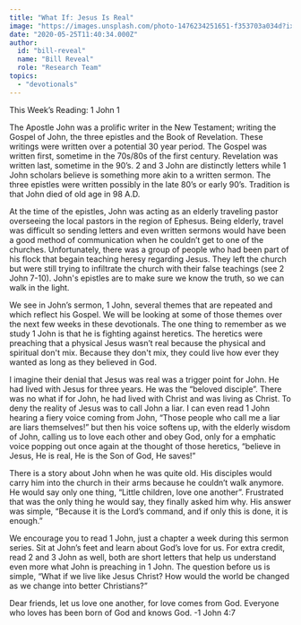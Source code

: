 ```yaml
---
title: "What If: Jesus Is Real"
image: "https://images.unsplash.com/photo-1476234251651-f353703a034d?ixlib=rb-1.2.1&q=85&fm=jpg&crop=entropy&cs=srgb&ixid=eyJhcHBfaWQiOjk2NjF9"
date: "2020-05-25T11:40:34.000Z"
author:
  id: "bill-reveal"
  name: "Bill Reveal"
  role: "Research Team"
topics:
  - "devotionals"
---
```

This Week’s Reading: 1 John 1

The Apostle John was a prolific writer in the New Testament; writing the Gospel of John, the three epistles and the Book of Revelation. These writings were written over a potential 30 year period. The Gospel was written first, sometime in the 70s/80s of the first century. Revelation was written last, sometime in the 90’s. 2 and 3 John are distinctly letters while 1 John scholars believe is something more akin to a written sermon. The three epistles were written possibly in the late 80’s or early 90’s. Tradition is that John died of old age in 98 A.D.

At the time of the epistles, John was acting as an elderly traveling pastor overseeing the local pastors in the region of Ephesus. Being elderly, travel was difficult so sending letters and even written sermons would have been a good method of communication when he couldn’t get to one of the churches. Unfortunately, there was a group of people who had been part of his flock that begain teaching heresy regarding Jesus. They left the church but were still trying to infiltrate the church with their false teachings (see 2 John 7-10). John's epistles are to make sure we know the truth, so we can walk in the light.

We see in John’s sermon, 1 John, several themes that are repeated and which reflect his Gospel. We will be looking at some of those themes over the next few weeks in these devotionals. The one thing to remember as we study 1 John is that he is fighting against heretics. The heretics were preaching that a physical Jesus wasn’t real because the physical and spiritual don't mix. Because they don't mix, they could live how ever they wanted as long as they believed in God.

I imagine their denial that Jesus was real was a trigger point for John. He had lived with Jesus for three years. He was the “beloved disciple”. There was no what if for John, he had lived with Christ and was living as Christ. To deny the reality of Jesus was to call John a liar. I can even read 1 John hearing a fiery voice coming from John, “Those people who call me a liar are liars themselves!” but then his voice softens up, with the elderly wisdom of John, calling us to love each other and obey God, only for a emphatic voice popping out once again at the thought of those heretics, “believe in Jesus, He is real, He is the Son of God, He saves!”

There is a story about John when he was quite old. His disciples would carry him into the church in their arms because he couldn’t walk anymore. He would say only one thing, “Little children, love one another”. Frustrated that was the only thing he would say, they finally asked him why. His answer was simple, “Because it is the Lord’s command, and if only this is done, it is enough.”

We encourage you to read 1 John, just a chapter a week during this sermon series. Sit at John’s feet and learn about God’s love for us. For extra credit, read 2 and 3 John as well, both are short letters that help us understand even more what John is preaching in 1 John. The question before us is simple, “What if we live like Jesus Christ? How would the world be changed as we change into better Christians?”

Dear friends, let us love one another, for love comes from God. Everyone who loves has been born of God and knows God. -1 John 4:7